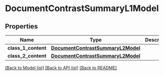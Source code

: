 # DocumentContrastSummaryL1Model

## Properties
Name | Type | Description | Notes
------------ | ------------- | ------------- | -------------
**class_1_content** | [**DocumentContrastSummaryL2Model**](DocumentContrastSummaryL2Model.md) |  | [optional] 
**class_2_content** | [**DocumentContrastSummaryL2Model**](DocumentContrastSummaryL2Model.md) |  | [optional] 

[[Back to Model list]](../README.md#documentation-for-models) [[Back to API list]](../README.md#documentation-for-api-endpoints) [[Back to README]](../README.md)


